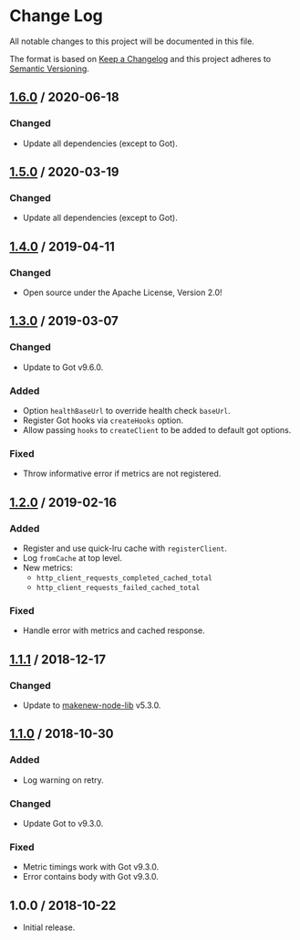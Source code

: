 # Change Log

All notable changes to this project will be documented in this file.

The format is based on [Keep a Changelog](https://keepachangelog.com/)
and this project adheres to [Semantic Versioning](https://semver.org/).

## [1.6.0] / 2020-06-18

### Changed

- Update all dependencies (except to Got).

## [1.5.0] / 2020-03-19

### Changed

- Update all dependencies (except to Got).

## [1.4.0] / 2019-04-11

### Changed

- Open source under the Apache License, Version 2.0!

## [1.3.0] / 2019-03-07

### Changed

- Update to Got v9.6.0.

### Added

- Option `healthBaseUrl` to override health check `baseUrl`.
- Register Got hooks via `createHooks` option.
- Allow passing `hooks` to `createClient` to be added to default got options.

### Fixed

- Throw informative error if metrics are not registered.

## [1.2.0] / 2019-02-16

### Added

- Register and use quick-lru cache with `registerClient`.
- Log `fromCache` at top level.
- New metrics:
  - `http_client_requests_completed_cached_total`
  - `http_client_requests_failed_cached_total`

### Fixed

- Handle error with metrics and cached response.

## [1.1.1] / 2018-12-17

### Changed

- Update to [makenew-node-lib] v5.3.0.

## [1.1.0] / 2018-10-30

### Added

- Log warning on retry.

### Changed

- Update Got to v9.3.0.

### Fixed

- Metric timings work with Got v9.3.0.
- Error contains body with Got v9.3.0.

## 1.0.0 / 2018-10-22

- Initial release.

[makenew-node-lib]: https://github.com/meltwater/makenew-node-lib

[Unreleased]: https://github.com/meltwater/mlabs-http/compare/v1.6.0...HEAD
[1.6.0]: https://github.com/meltwater/mlabs-http/compare/v1.5.0...v1.6.0
[1.5.0]: https://github.com/meltwater/mlabs-http/compare/v1.4.0...v1.5.0
[1.4.0]: https://github.com/meltwater/mlabs-http/compare/v1.3.0...v1.4.0
[1.3.0]: https://github.com/meltwater/mlabs-http/compare/v1.2.0...v1.3.0
[1.2.0]: https://github.com/meltwater/mlabs-http/compare/v1.1.1...v1.2.0
[1.1.1]: https://github.com/meltwater/mlabs-http/compare/v1.1.0...v1.1.1
[1.1.0]: https://github.com/meltwater/mlabs-http/compare/v1.0.0...v1.1.0
